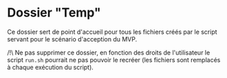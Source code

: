 # Dossier "Temp"

Ce dossier sert de point d'accueil pour tous les fichiers créés par le script servant pour le scénario d'acception du MVP.

/!\ Ne pas supprimer ce dossier, en fonction des droits de l'utilisateur le script `run.sh` pourrait ne pas pouvoir le recréer (les fichiers sont remplacés à chaque exécution du script).